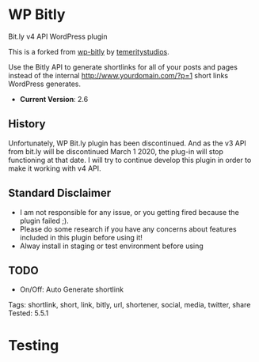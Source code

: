 # WP Bitly
Bit.ly v4 API WordPress plugin

This is a forked from [wp-bitly](https://github.com/temeritystudios/wp-bitly) by [temeritystudios](https://github.com/temeritystudios).

Use the Bitly API to generate shortlinks for all of your posts and pages instead of the internal http://www.yourdomain.com/?p=1 short links WordPress generates.

* **Current Version**:  2.6


## History
Unfortunately, WP Bit.ly plugin has been discontinued. And as the v3 API from bit.ly will be discontinued March 1 2020, the plug-in will stop functioning at that date. I will try to continue develop this plugin in order to make it working with v4 API.

## Standard Disclaimer 

* I am not responsible for any issue, or you getting fired because the plugin failed ;).
* Please do some research if you have any concerns about features included in this plugin before using it! 
* Alway install in staging or test environment before using

## TODO

- On/Off: Auto Generate shortlink

Tags: shortlink, short, link, bitly, url, shortener, social, media, twitter, share
Tested: 5.5.1

# Testing
